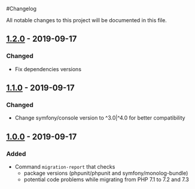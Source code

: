 #Changelog

All notable changes to this project will be documented in this file.

## [1.2.0](https://github.com/raptor-mvk/php-migration-helper/compare/v1.1.0...v1.2.0) - 2019-09-17
### Changed
- Fix dependencies versions

## [1.1.0](https://github.com/raptor-mvk/php-migration-helper/compare/v1.0.0...v1.1.0) - 2019-09-17
### Changed
- Change symfony/console version to ^3.0|^4.0 for better compatibility

## [1.0.0](https://github.com/raptor-mvk/php-migration-helper/releases/tag/v1.0.0) - 2019-09-17
### Added
- Command `migration-report` that checks
  - package versions (phpunit/phpunit and symfony/monolog-bundle)
  - potential code problems while migrating from PHP 7.1 to 7.2 and 7.3
